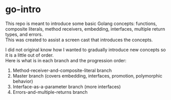 # go-intro
This repo is meant to introduce some basic Golang concepts: functions, 
composite literals, method receivers, embedding, interfaces, multiple return types, and errors.  
This was created to assist a screen cast that introduces the concepts.

I did not original know how I wanted to gradually introduce new concepts so it is a little out of order.  
Here is what is in each branch and the progression order:  
1. Method-receiver-and-composite-literal branch  
2. Master branch (covers embedding, interfaces, promotion, polymorphic behavior)  
3. Interface-as-a-parameter branch (more interfaces)  
4. Errors-and-multiple-returns branch  
